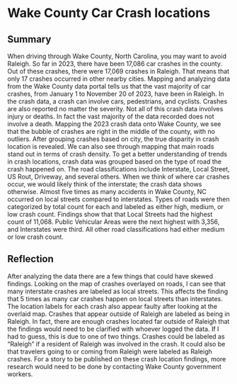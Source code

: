 # Wake County Car Crash locations

## Summary
When driving through Wake County, North Carolina, you may want to avoid Raleigh. So far in 2023, there have been 17,086 car crashes in the county. Out of these crashes, there were 17,069 crashes in Raleigh. That means that only 17 crashes occurred in other nearby cities. 
Mapping and analyzing data from the Wake County data portal tells us that the vast majority of car crashes, from January 1 to November 20 of 2023, have been in Raleigh. In the crash data, a crash can involve cars, pedestrians, and cyclists. Crashes are also reported no matter the severity. Not all of this crash data involves injury or deaths. In fact the vast majority of the data recorded does not involve a death.
Mapping the 2023 crash data onto Wake County, we see that the bubble of crashes are right in the middle of the county, with no outliers. After grouping crashes based on city, the true disparity in crash location is revealed. 
We can also see through mapping that main roads stand out in terms of crash density.
To get a better understanding of trends in crash locations, crash data was grouped based on the type of road the crash happened on. The road classifications include Interstate, Local Street, US Rout, Driveway, and several others. 
When we think of where car crashes occur, we would likely think of the interstate; the crash data shows otherwise. Almost five times as many accidents in Wake County, NC occurred on local streets compared to interstates. Types of roads were then categorized by total count for each and labeled as either high, medium, or low crash count. Findings show that that Local Streets had the highest count of 11,068. Public Vehicular Areas were the next highest with 3,356, and Interstates were third. All other road classifications had either medium or low crash count.

## Reflection
After analyzing the data there are a few things that could have skewed findings. Looking on the map of crashes overlayed on roads, I can see that many interstate crashes are labeled as local streets. This affects the finding that 5 times as many car crashes happen on local streets than interstates. The location labels for each crash also appear faulty after looking at the overlaid map. Crashes that appear outside of Raleigh are labeled as being in Raleigh. In fact, there are enough crashes located far outside of Raleigh that the findings would need to be clarified with whoever logged the data. If I had to guess, this is due to one of two things. Crashes could be labeled as “Raleigh” if a resident of Raleigh was involved in the crash. It could also be that travelers going to or coming from Raleigh were labeled as Raleigh crashes. For a story to be published on these crash location findings, more research would need to be done by contacting Wake County government workers.
